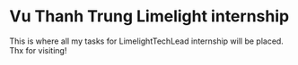 # Vu Thanh Trung Limelight internship
 
This is where all my tasks for LimelightTechLead internship will be placed. Thx for visiting!